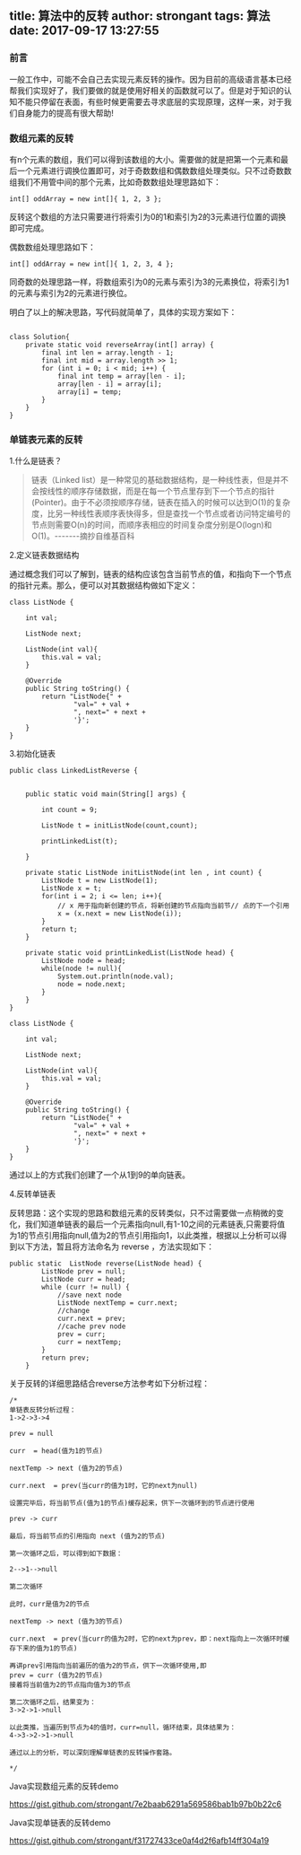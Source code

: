 title: 算法中的反转
author: strongant
tags: 算法
date: 2017-09-17 13:27:55
---

### 前言

一般工作中，可能不会自己去实现元素反转的操作。因为目前的高级语言基本已经帮我们实现好了，我们要做的就是使用好相关的函数就可以了。但是对于知识的认知不能只停留在表面，有些时候更需要去寻求底层的实现原理，这样一来，对于我们自身能力的提高有很大帮助!

### 数组元素的反转

有n个元素的数组，我们可以得到该数组的大小。需要做的就是把第一个元素和最后一个元素进行调换位置即可，对于奇数数组和偶数数组处理类似。只不过奇数数组我们不用管中间的那个元素，比如奇数数组处理思路如下：

`int[] oddArray = new int[]{ 1, 2, 3 };`

反转这个数组的方法只需要进行将索引为0的1和索引为2的3元素进行位置的调换即可完成。

偶数数组处理思路如下：

` int[] oddArray = new int[]{ 1, 2, 3, 4 }; `

同奇数的处理思路一样，将数组索引为0的元素与索引为3的元素换位，将索引为1的元素与索引为2的元素进行换位。

明白了以上的解决思路，写代码就简单了，具体的实现方案如下：

```

class Solution{
    private static void reverseArray(int[] array) {
        final int len = array.length - 1;
        final int mid = array.length >> 1;
        for (int i = 0; i < mid; i++) {
            final int temp = array[len - i];
            array[len - i] = array[i];
            array[i] = temp;
        }
    }
}

```

### 单链表元素的反转

1.什么是链表？

> 链表（Linked list）是一种常见的基础数据结构，是一种线性表，但是并不会按线性的顺序存储数据，而是在每一个节点里存到下一个节点的指针(Pointer)。由于不必须按顺序存储，链表在插入的时候可以达到O(1)的复杂度，比另一种线性表顺序表快得多，但是查找一个节点或者访问特定编号的节点则需要O(n)的时间，而顺序表相应的时间复杂度分别是O(logn)和O(1)。-------摘抄自维基百科

2.定义链表数据结构

通过概念我们可以了解到，链表的结构应该包含当前节点的值，和指向下一个节点的指针元素。那么，便可以对其数据结构做如下定义：

```
class ListNode {

    int val;

    ListNode next;

    ListNode(int val){
        this.val = val;
    }

    @Override
    public String toString() {
        return "ListNode{" +
                "val=" + val +
                ", next=" + next +
                '}';
    }
}
```

3.初始化链表

```
public class LinkedListReverse {


    public static void main(String[] args) {

        int count = 9;

        ListNode t = initListNode(count,count);

        printLinkedList(t);

    }

    private static ListNode initListNode(int len , int count) {
        ListNode t = new ListNode(1);
        ListNode x = t;
        for(int i = 2; i <= len; i++){
            // x 用于指向新创建的节点，将新创建的节点指向当前节// 点的下一个引用
            x = (x.next = new ListNode(i));
        }
        return t;
    }

    private static void printLinkedList(ListNode head) {
        ListNode node = head;
        while(node != null){
            System.out.println(node.val);
            node = node.next;
        }
    }
}

class ListNode {

    int val;

    ListNode next;

    ListNode(int val){
        this.val = val;
    }

    @Override
    public String toString() {
        return "ListNode{" +
                "val=" + val +
                ", next=" + next +
                '}';
    }
}
```

通过以上的方式我们创建了一个从1到9的单向链表。

4.反转单链表

反转思路：这个实现的思路和数组元素的反转类似，只不过需要做一点稍微的变化，我们知道单链表的最后一个元素指向null,有1-10之间的元素链表,只需要将值为1的节点引用指向null,值为2的节点引用指向1，以此类推，根据以上分析可以得到以下方法，暂且将方法命名为 reverse ，方法实现如下：
```
public static  ListNode reverse(ListNode head) {
        ListNode prev = null;
        ListNode curr = head;
        while (curr != null) {
            //save next node
            ListNode nextTemp = curr.next;
            //change
            curr.next = prev;
            //cache prev node
            prev = curr;
            curr = nextTemp;
        }
        return prev;
    }
```

关于反转的详细思路结合reverse方法参考如下分析过程：
```
/*
单链表反转分析过程：
1->2->3->4

prev = null

curr  = head(值为1的节点)

nextTemp -> next (值为2的节点)

curr.next  = prev(当curr的值为1时，它的next为null)

设置完毕后，将当前节点(值为1的节点)缓存起来，供下一次循环到的节点进行使用

prev -> curr

最后，将当前节点的引用指向 next (值为2的节点)

第一次循环之后，可以得到如下数据：

2-->1-->null

第二次循环

此时，curr是值为2的节点

nextTemp -> next (值为3的节点)

curr.next  = prev(当curr的值为2时，它的next为prev，即：next指向上一次循环时缓存下来的值为1的节点)

再讲prev引用指向当前遍历的值为2的节点，供下一次循环使用,即
prev = curr (值为2的节点)
接着将当前值为2的节点指向值为3的节点

第二次循环之后，结果变为：
3->2->1->null

以此类推，当遍历到节点为4的值时，curr=null，循环结束，具体结果为：
4->3->2->1->null

通过以上的分析，可以深刻理解单链表的反转操作套路。

*/
```

Java实现数组元素的反转demo

https://gist.github.com/strongant/7e2baab6291a569586bab1b97b0b22c6

Java实现单链表的反转demo

https://gist.github.com/strongant/f31727433ce0af4d2f6afb14ff304a19



